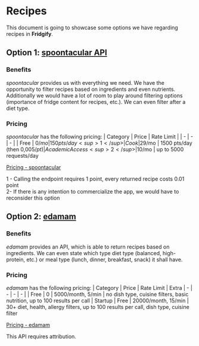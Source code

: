 # Recipes

This document is going to showcase some options we have regarding recipes in **Fridgify**.

## Option 1: [spoontacular API](https://spoonacular.com/food-api)
### Benefits
*spoontacular* provides us with everything we need. We have the opportunity to filter recipes based on ingredients and even nutrients. Additionally we would have a lot of room to play around filtering options (importance of fridge content for recipes, etc.). We can even filter after a diet type.

### Pricing
*spoontacular* has the following pricing:
| Category | Price | Rate Limit |
| - | - | - |
| Free | 0$/mo | 150 pts/day <sup>1</sup>
| Cook | 29$/mo | 1500 pts/day (then 0,005$/pt)
| Academic Access<sup>2</sup> | 10$/mo | up to 5000 requests/day

[Pricing - spoontacular](https://spoonacular.com/food-api/pricing)

1 - Calling the endpoint requires 1 point, every returned recipe costs 0.01 point<br/>
2- If there is any intention to commercialize the app, we would have to reconsider this option

## Option 2: [edamam](https://developer.edamam.com/edamam-docs-recipe-api)
### Benefits
*edamam* provides an API, which is able to return recipes based on ingredients. We can even state which type diet type (balanced, high-protein, etc.) or meal type (lunch, dinner, breakfast, snack) it shall have.

### Pricing
*edamam* has the following pricing:
| Category | Price | Rate Limit | Extra
| - | - | - | - |
| Free | 0 | 5000/month, 5/min | no dish type, cuisine filters, basic nutrition, up to 100 results per call
| Startup | Free | 20000/month, 15/min | 30+ diet, health, allergy filters, up to 100 results per call, dish type, cuisine filter

[Pricing - edamam](https://developer.edamam.com/edamam-recipe-api)

This API requires attribution.
